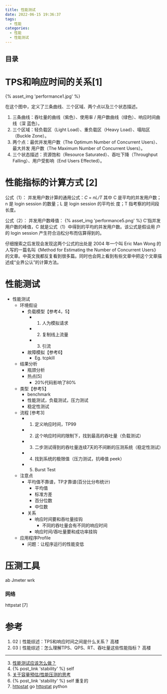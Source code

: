```yaml
---
title: 性能测试  
date: 2022-06-15 19:36:37
tags:
  - 性能
categories:
  - 性能
  - 性能测试
---
```


<p></p>
<!-- more -->

## 目录
<!-- toc -->

#  TPS和响应时间的关系[1]

{% asset_img  'performance1.jpg' %}

在这个图中，定义了三条曲线、三个区域、两个点以及三个状态描述。
1. 三条曲线：吞吐量的曲线（紫色）、使用率 / 用户数曲线（绿色）、响应时间曲线（深
蓝色）。
2. 三个区域：轻负载区（Light Load）、重负载区（Heavy Load）、塌陷区（Buckle
Zone）。
3. 两个点：最优并发用户数（The Optimum Number of Concurrent Users）、最大并发
用户数（The Maximum Number of Concurrent Users）。
4. 三个状态描述：资源饱和（Resource Saturated）、吞吐下降（Throughput
Falling）、用户受影响（End Users Effected）。

# 性能指标的计算方式 [2]

公式（1）：
并发用户数计算的通用公式：*C* = *nL/T*
其中 C 是平均的并发用户数；n 是 login session 的数量；L 是 login session 的平均长
度；T 指考察的时间段长度。



公式（2）：
并发用户数峰值： 
{% asset_img  'performance5.png' %}
C’指并发用户数的峰值，C 就是公式（1）中得到的平均的并发用户数。该公式是假设用
户的 login session 产生符合泊松分布而估算得到的。

仔细搜索之后发现会发现这两个公式的出处是 2004 年一个叫 Eric Man Wong 的人写的一篇名叫《Method for Estimating the Number of Concurrent Users》的文章。中英文我都反复看到很多篇。同时也会网上看到有些文章中把这个文章描述成“业界公认”的计算方法。



# 性能测试
+ 性能测试
	- 环境假设
		+ 负载模型【参考4，5】
			+ 1. 人为模拟请求
			+ 2. 复制线上流量
			+ 3. 引流
		+ 故障模拟【参考6】
			+ Eg. tcpkill
	- 结果分析
		+ 瓶颈分析
		+ 热点[5]
			+ 20%代码影响了80%
	- 类型【参考5】
		+ benchmark
		+ 性能测试，负载测试，压力测试
		+ 稳定性测试
	- 流程 [参考3]
		+ 1. 定义响应时间，TP99
		+ 2. 这个响应时间的限制下，找到最高的吞吐量（负载测试）
		+ 3. 二步测试得到的吞吐量连续7天的不间断的压测系统（稳定性测试）
		+ 4. 找到系统的极限值（压力测试，抗峰值 peek）
		+ 5. Burst Test
	- 注意点
		+ 平均值不靠谱，TP才靠谱(百分比分布统计)
			+ 平均值
			+ 标准方差
			+ 百分位数
			+ 中位数
		+ 关系
			+ 响应时间要和吞吐量挂钩
				+ 不同的吞吐量会有不同的响应时间
			+ 响应时间/吞吐量要和成功率挂钩
	- 应用程序Profile
		+ 问题：让程序运行的性能变低

# 压测工具
ab
Jmeter
wrk
### 网络
httpstat [7]
 

# 参考
1. 02丨性能综述：TPS和响应时间之间是什么关系？  高楼
2. 03丨性能综述：怎么理解TPS、QPS、RT、吞吐量这些性能指标？ 高楼

----
3. [性能测试应该怎么做？](https://coolshell.cn/articles/17381.html) 
4. {% post_link 'stability' %}  self
5. [关于容量预估/性能压测的思考](http://blog.jobbole.com/88958/)
6. {% post_link 'stability' %}   self  重复的
7. [ httpstat](https://github.com/davecheney/httpstat)  go
   [ httpstat](https://github.com/reorx/httpstat) python



